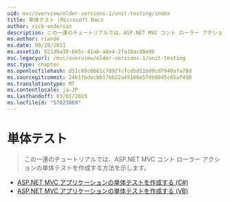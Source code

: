 ```yaml
---
uid: mvc/overview/older-versions-1/unit-testing/index
title: 単体テスト |Microsoft Docs
author: rick-anderson
description: この一連のチュートリアルでは、ASP.NET MVC コント ローラー アクションの単体テストを作成する方法を示します。
ms.author: riande
ms.date: 09/28/2011
ms.assetid: b21d9a30-6b5c-41ab-a8e4-2fa18acd8e9b
msc.legacyurl: /mvc/overview/older-versions-1/unit-testing
msc.type: chapter
ms.openlocfilehash: d51c89c6b61c7092fcfcdbd11bd0cd7940afa70d
ms.sourcegitcommit: 24b1f6decbb17bb22a45166e5fdb0845c65af498
ms.translationtype: MT
ms.contentlocale: ja-JP
ms.lasthandoff: 03/01/2019
ms.locfileid: "57023869"
---
```

<a name="unit-testing"></a>単体テスト
====================
> この一連のチュートリアルでは、ASP.NET MVC コント ローラー アクションの単体テストを作成する方法を示します。


- [ASP.NET MVC アプリケーションの単体テストを作成する (C#)](creating-unit-tests-for-asp-net-mvc-applications-cs.md)
- [ASP.NET MVC アプリケーションの単体テストを作成する (VB)](creating-unit-tests-for-asp-net-mvc-applications-vb.md)
